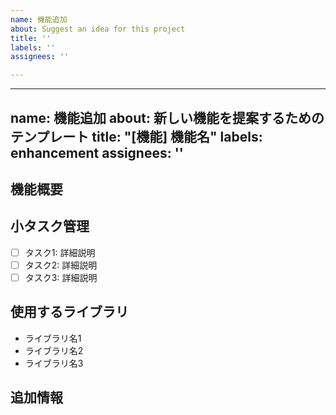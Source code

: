 ```yaml
---
name: 機能追加
about: Suggest an idea for this project
title: ''
labels: ''
assignees: ''

---
```


---
name: 機能追加
about: 新しい機能を提案するためのテンプレート
title: "[機能] 機能名"
labels: enhancement
assignees: ''
---

## 機能概要
<!-- ここに機能の概要を記述してください。何を実現する機能なのか、どのような問題を解決するのかを簡潔に説明してください。 -->

## 小タスク管理
- [ ] タスク1: 詳細説明
- [ ] タスク2: 詳細説明
- [ ] タスク3: 詳細説明

## 使用するライブラリ
<!-- ここに使用する予定のライブラリを記述してください。 -->
- ライブラリ名1
- ライブラリ名2
- ライブラリ名3

## 追加情報
<!-- ここに追加情報や参考リンクを記述してください。 -->
